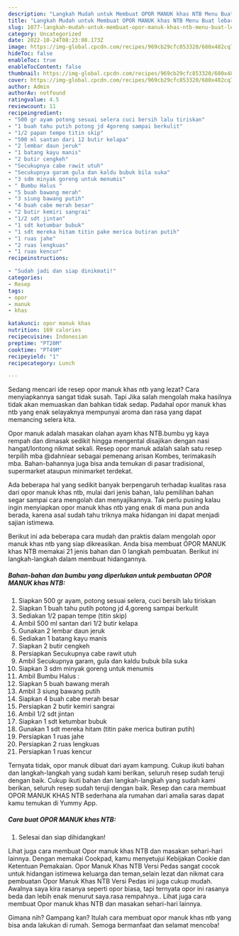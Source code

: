 ```yaml
---
description: "Langkah Mudah untuk Membuat OPOR MANUK khas NTB Menu Buat lebaran"
title: "Langkah Mudah untuk Membuat OPOR MANUK khas NTB Menu Buat lebaran"
slug: 1077-langkah-mudah-untuk-membuat-opor-manuk-khas-ntb-menu-buat-lebaran
category: Uncategorized
date: 2022-10-24T08:23:08.173Z
image: https://img-global.cpcdn.com/recipes/969cb29cfc853320/680x482cq70/opor-manuk-khas-ntb-foto-resep-utama.jpg
hideToc: false
enableToc: true
enableTocContent: false
thumbnail: https://img-global.cpcdn.com/recipes/969cb29cfc853320/680x482cq70/opor-manuk-khas-ntb-foto-resep-utama.jpg
cover: https://img-global.cpcdn.com/recipes/969cb29cfc853320/680x482cq70/opor-manuk-khas-ntb-foto-resep-utama.jpg
author: Admin
authorAv: notfound
ratingvalue: 4.5
reviewcount: 11
recipeingredient:
- "500 gr ayam potong sesuai selera cuci bersih lalu tiriskan"
- "1 buah tahu putih potong jd 4goreng sampai berkulit"
- "1/2 papan tempe titin skip"
- "500 ml santan dari 12 butir kelapa"
- "2 lembar daun jeruk"
- "1 batang kayu manis"
- "2 butir cengkeh"
- "Secukupnya cabe rawit utuh"
- "Secukupnya garam gula dan kaldu bubuk bila suka"
- "3 sdm minyak goreng untuk menumis"
- " Bumbu Halus "
- "5 buah bawang merah"
- "3 siung bawang putih"
- "4 buah cabe merah besar"
- "2 butir kemiri sangrai"
- "1/2 sdt jintan"
- "1 sdt ketumbar bubuk"
- "1 sdt mereka hitam titin pake merica butiran putih"
- "1 ruas jahe"
- "2 ruas lengkuas"
- "1 ruas kencur"
recipeinstructions:

- "Sudah jadi dan siap dinikmati!"
categories:
- Resep
tags:
- opor
- manuk
- khas

katakunci: opor manuk khas 
nutrition: 169 calories
recipecuisine: Indonesian
preptime: "PT20M"
cooktime: "PT49M"
recipeyield: "1"
recipecategory: Lunch

---
```



Sedang mencari ide resep opor manuk khas ntb yang lezat? Cara menyiapkannya sangat tidak susah. Tapi Jika salah mengolah maka hasilnya tidak akan memuaskan dan bahkan tidak sedap. Padahal opor manuk khas ntb yang enak selayaknya mempunyai aroma dan rasa yang dapat memancing selera kita.


Opor manuk adalah masakan olahan ayam khas NTB.bumbu yg kaya rempah dan dimasak sedikit hingga mengental disajikan dengan nasi hangat/lontong nikmat sekali. Resep opor manuk adalah salah satu resep terpilih mba @dahniear sebagai pemenang arisan Kombes, terimakasih mba. Bahan-bahannya juga bisa anda temukan di pasar tradisional, supermarket ataupun minimarket terdekat.

Ada beberapa hal yang sedikit banyak berpengaruh terhadap kualitas rasa dari opor manuk khas ntb, mulai dari jenis bahan, lalu pemilihan bahan segar sampai cara mengolah dan menyajikannya. Tak perlu pusing kalau ingin menyiapkan opor manuk khas ntb yang enak di mana pun anda berada, karena asal sudah tahu triknya maka hidangan ini dapat menjadi sajian istimewa.


Berikut ini ada beberapa cara mudah dan praktis dalam mengolah opor manuk khas ntb yang siap dikreasikan. Anda bisa membuat OPOR MANUK khas NTB memakai 21 jenis bahan dan 0 langkah pembuatan. Berikut ini langkah-langkah dalam membuat hidangannya.

<!--inarticleads1-->

##### Bahan-bahan dan bumbu yang diperlukan untuk pembuatan OPOR MANUK khas NTB:

1. Siapkan 500 gr ayam, potong sesuai selera, cuci bersih lalu tiriskan
1. Siapkan 1 buah tahu putih potong jd 4,goreng sampai berkulit
1. Sediakan 1/2 papan tempe (titin skip)
1. Ambil 500 ml santan dari 1/2 butir kelapa
1. Gunakan 2 lembar daun jeruk
1. Sediakan 1 batang kayu manis
1. Siapkan 2 butir cengkeh
1. Persiapkan Secukupnya cabe rawit utuh
1. Ambil Secukupnya garam, gula dan kaldu bubuk bila suka
1. Siapkan 3 sdm minyak goreng untuk menumis
1. Ambil  Bumbu Halus :
1. Siapkan 5 buah bawang merah
1. Ambil 3 siung bawang putih
1. Siapkan 4 buah cabe merah besar
1. Persiapkan 2 butir kemiri sangrai
1. Ambil 1/2 sdt jintan
1. Siapkan 1 sdt ketumbar bubuk
1. Gunakan 1 sdt mereka hitam (titin pake merica butiran putih)
1. Persiapkan 1 ruas jahe
1. Persiapkan 2 ruas lengkuas
1. Persiapkan 1 ruas kencur


Ternyata tidak, opor manuk dibuat dari ayam kampung. Cukup ikuti bahan dan langkah-langkah yang sudah kami berikan, seluruh resep sudah teruji dengan baik. Cukup ikuti bahan dan langkah-langkah yang sudah kami berikan, seluruh resep sudah teruji dengan baik. Resep dan cara membuat OPOR MANUK KHAS NTB sederhana ala rumahan dari amalia saras dapat kamu temukan di Yummy App. 

<!--inarticleads2-->

##### Cara buat OPOR MANUK khas NTB:


1. Selesai dan siap dihidangkan!

Lihat juga cara membuat Opor manuk khas NTB dan masakan sehari-hari lainnya. Dengan memakai Cookpad, kamu menyetujui Kebijakan Cookie dan Ketentuan Pemakaian. Opor Manuk Khas NTB Versi Pedas sangat cocok untuk hidangan istimewa keluarga dan teman,selain lezat dan nikmat cara pembuatan Opor Manuk Khas NTB Versi Pedas ini juga cukup mudah. Awalnya saya kira rasanya seperti opor biasa, tapi ternyata opor ini rasanya beda dan lebih enak menurut saya.rasa rempahnya.. Lihat juga cara membuat Opor manuk khas NTB dan masakan sehari-hari lainnya. 

Gimana nih? Gampang kan? Itulah cara membuat opor manuk khas ntb yang bisa anda lakukan di rumah. Semoga bermanfaat dan selamat mencoba!
